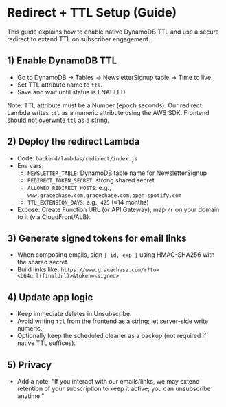 # Redirect + TTL Setup (Guide)

This guide explains how to enable native DynamoDB TTL and use a secure redirect to extend TTL on subscriber engagement.

## 1) Enable DynamoDB TTL
- Go to DynamoDB → Tables → NewsletterSignup table → Time to live.
- Set TTL attribute name to `ttl`.
- Save and wait until status is ENABLED.

Note: TTL attribute must be a Number (epoch seconds). Our redirect Lambda writes `ttl` as a numeric attribute using the AWS SDK. Frontend should not overwrite `ttl` as a string.

## 2) Deploy the redirect Lambda
- Code: `backend/lambdas/redirect/index.js`
- Env vars:
  - `NEWSLETTER_TABLE`: DynamoDB table name for NewsletterSignup
  - `REDIRECT_TOKEN_SECRET`: strong shared secret
  - `ALLOWED_REDIRECT_HOSTS`: e.g., `www.gracechase.com,gracechase.com,open.spotify.com`
  - `TTL_EXTENSION_DAYS`: e.g., `425` (≈14 months)
- Expose: Create Function URL (or API Gateway), map `/r` on your domain to it (via CloudFront/ALB).

## 3) Generate signed tokens for email links
- When composing emails, sign `{ id, exp }` using HMAC-SHA256 with the shared secret.
- Build links like: `https://www.gracechase.com/r?to=<b64url(finalUrl)>&token=<signed>`

## 4) Update app logic
- Keep immediate deletes in Unsubscribe.
- Avoid writing `ttl` from the frontend as a string; let server-side write numeric.
- Optionally keep the scheduled cleaner as a backup (not required if native TTL suffices).

## 5) Privacy
- Add a note: “If you interact with our emails/links, we may extend retention of your subscription to keep it active; you can unsubscribe anytime.”
